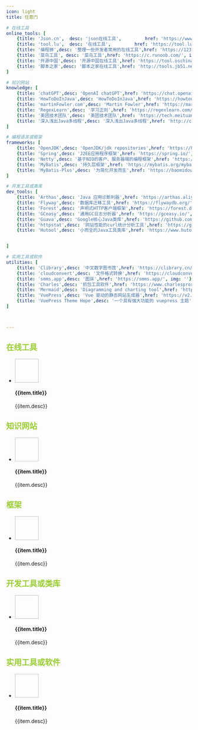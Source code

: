 ```yaml
---
icon: light
title: 任意门

# 在线工具
online_tools: [
    {title: 'Json.cn',  desc: 'json在线工具',         href: 'https://www.json.cn/', img: 'https://www.json.cn/favicon.ico'},
    {title: 'tool.lu',  desc: '在线工具',         href: 'https://tool.lu/', img: 'https://tool.lu/favicon.ico'},
    {title: '编程狮',desc: '整理一些开发者常用的在线工具',href: 'https://123.w3cschool.cn/webtools', img: 'https://7n.w3cschool.cn/statics/images/favicon.ico'},
    {title: '菜鸟工具', desc: '菜鸟工具',href: 'https://c.runoob.com/', img: 'https://static.runoob.com/images/c-runoob-logo.ico'},
    {title: '开源中国',desc: '开源中国在线工具',href: 'https://tool.oschina.net/', img: 'https://tool.oschina.net/img/favicon.ico'},
    {title: '脚本之家',desc: '脚本之家在线工具',href: 'http://tools.jb51.net/', img: 'http://tools.jb51.net/favicon.ico'},
]

# 知识网站
knowledge: [
    {title: 'chatGPT',desc: 'OpenAI chatGPT',href: 'https://chat.openai.com/', img: 'https://chat.openai.com/favicon-32x32.png'},
    {title: 'HowToDoInJava',desc: 'HowToDoInJava',href: 'https://howtodoinjava.com/', img: ''},
    {title: 'martinFowler.com',desc: 'Martin Fowler',href: 'https://martinfowler.com/', img: 'https://martinfowler.com/favicon.ico'},
    {title: 'RegexLearn',desc: '学习正则',href: 'https://regexlearn.com/', img: 'https://regexlearn.com/favicon.svg'},
    {title: '美团技术团队',desc: '美团技术团队',href: 'https://tech.meituan.com/', img: 'https://awps-assets.meituan.net/mit/blog/v20190629/asset/icon/favicon.ico'},
    {title: '深入浅出Java多线程',desc: '深入浅出Java多线程',href: 'http://concurrent.redspider.group/', img: 'http://concurrent.redspider.group/gitbook/images/favicon.ico'},
]

# 编程语言或框架
frameworks: [
    {title: 'OpenJDK',desc: 'OpenJDK/jdk repositories',href: 'https://hg.openjdk.java.net/jdk', img: 'https://hg.openjdk.java.net/static/duke-pipes.png'},
    {title: 'Spring',desc: 'J2EE应用程序框架',href: 'https://spring.io/', img: 'https://spring.io/favicon.svg'},
    {title: 'Netty',desc: '基于NIO的客户、服务器端的编程框架',href: 'https://netty.io//', img: 'https://netty.io/images/favicon.ico'},
    {title: 'MyBatis',desc: '持久层框架',href: 'https://mybatis.org/mybatis-3/zh/index.html', img: 'http://www.mybatis.org/images/mybatis-logo.png'},
    {title: 'MyBatis-Plus',desc: '为简化开发而生',href: 'https://baomidou.com/', img: 'https://baomidou.com/img/favicon.ico'},
]

# 开发工具或类库
dev_tools: [
    {title: 'Arthas',desc: 'Java 应用诊断利器',href: 'https://arthas.aliyun.com/', img: 'https://arthas.aliyun.com/images/favicon.ico'},
    {title: 'Flyway',desc: '数据库迁移工具',href: 'https://flywaydb.org/', img: 'https://flywaydb.org/wp-content/uploads/2020/12/cropped-favicon-32x32.png'},
    {title: 'Forest',desc: '声明式HTTP客户端框架',href: 'https://forest.dtflyx.com/', img: 'https://forest.dtflyx.com/img/logo.png'},
    {title: 'GCeasy',desc: '通用GC日志分析器',href: 'https://gceasy.io/', img: 'https://gceasy.ycrash.cn/assets/new-gc/img/gc-favicon.ico'},
    {title: 'Guava',desc: 'Google核心Java类库',href: 'https://github.com/google/guava', img: 'https://github.githubassets.com/favicons/favicon-dark.svg'},
    {title: 'httpstat',desc: '网站性能的curl统计分析工具',href: 'https://github.com/reorx/httpstat', img: 'https://github.githubassets.com/favicons/favicon-dark.svg'},
    {title: 'Hutool',desc: '小而全的Java工具类库',href: 'https://www.hutool.cn/', img: 'https://www.hutool.cn/favicon.ico'},


]

# 实用工具或软件
utilities: [
    {title: 'Clibrary',desc: '中文数字图书馆',href: 'https://clibrary.cn/', img: 'https://clibrary.cn/static/img/icon.png'},
    {title: 'cloudconvert',desc: '文件格式转换',href: 'https://cloudconvert.com/', img: 'https://cloudconvert.com/images/logo_flat_32.png'},
    {title: 'smms.app',desc: '图床',href: 'https://smms.app/', img: ''},
    {title: 'Charles',desc: '抓包工具软件',href: 'https://www.charlesproxy.com/', img: 'https://www.charlesproxy.com/static/img/icon.850a44d2.png'},
    {title: 'Mermaid',desc: 'Diagramming and charting tool',href: 'https://mermaid.js.org/', img: 'https://mermaid.js.org/favicon.ico'},
    {title: 'VuePress',desc: 'Vue 驱动的静态网站生成器',href: 'https://v2.vuepress.vuejs.org/zh/', img: 'https://v2.vuepress.vuejs.org/images/icons/favicon-32x32.png'},
    {title: 'VuePress Theme Hope',desc: '一个具有强大功能的 vuepress 主题',href: 'https://theme-hope.vuejs.press/zh/', img: 'https://theme-hope.vuejs.press/favicon.ico'},
]



---
```


## <font color="yellowgreen">在线工具</font>
<body class="xbody">
    <ul class="project-list">
        <li v-for="item in $frontmatter.online_tools" class="project-list-item-wrap">
            <a class="clearfix project-list-item" style="max-width:100%;height:auto;" :href="item.href" >
                <div class="fl cover">
                    <img :src="item.img"  width="64" height="64">
                </div>
                <div class="info">
                    <h4 class="single-ellipsis info-title">{{item.title}}</h4>
                    <p class="double-ellipsis info-des">{{item.desc}}</p>
                </div>
            </a>
        </li>
    </ul>
</body>

 ## <font color="yellowgreen">知识网站</font>
<body class="xbody">
    <ul class="project-list">
        <li v-for="item in $frontmatter.knowledge" class="project-list-item-wrap">
            <a class="clearfix project-list-item" style="max-width:100%;height:auto;" :href="item.href" >
                <div class="fl cover">
                    <img :src="item.img"  width="64" height="64">
                </div>
                <div class="info">
                    <h4 class="single-ellipsis info-title">{{item.title}}</h4>
                    <p class="double-ellipsis info-des">{{item.desc}}</p>
                </div>
            </a>
        </li>
    </ul>
</body>

 ## <font color="yellowgreen">框架</font>
<body class="xbody">
    <ul class="project-list">
        <li v-for="item in $frontmatter.frameworks" class="project-list-item-wrap">
            <a class="clearfix project-list-item" style="max-width:100%;height:auto;" :href="item.href" >
                <div class="fl cover">
                    <img :src="item.img"  width="64" height="64">
                </div>
                <div class="info">
                    <h4 class="single-ellipsis info-title">{{item.title}}</h4>
                    <p class="double-ellipsis info-des">{{item.desc}}</p>
                </div>
            </a>
        </li>
    </ul>
</body>

## <font color="yellowgreen">开发工具或类库</font>
<body class="xbody">
    <ul class="project-list">
        <li v-for="item in $frontmatter.dev_tools" class="project-list-item-wrap">
            <a class="clearfix project-list-item" style="max-width:100%;height:auto;" :href="item.href" >
                <div class="fl cover">
                    <img :src="item.img"  width="64" height="64">
                </div>
                <div class="info">
                    <h4 class="single-ellipsis info-title">{{item.title}}</h4>
                    <p class="double-ellipsis info-des">{{item.desc}}</p>
                </div>
            </a>
        </li>
    </ul>
</body>

## <font color="yellowgreen">实用工具或软件</font>
<body class="xbody">
    <ul class="project-list">
        <li v-for="item in $frontmatter.utilities" class="project-list-item-wrap">
            <a class="clearfix project-list-item" style="max-width:100%;height:auto;" :href="item.href" >
                <div class="fl cover">
                    <img :src="item.img"  width="64" height="64">
                </div>
                <div class="info">
                    <h4 class="single-ellipsis info-title">{{item.title}}</h4>
                    <p class="double-ellipsis info-des">{{item.desc}}</p>
                </div>
            </a>
        </li>
    </ul>
</body>
